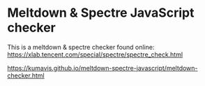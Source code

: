 # Meltdown & Spectre JavaScript checker
This is a meltdown & spectre checker found online: https://xlab.tencent.com/special/spectre/spectre_check.html

https://kumavis.github.io/meltdown-spectre-javascript/meltdown-checker.html
